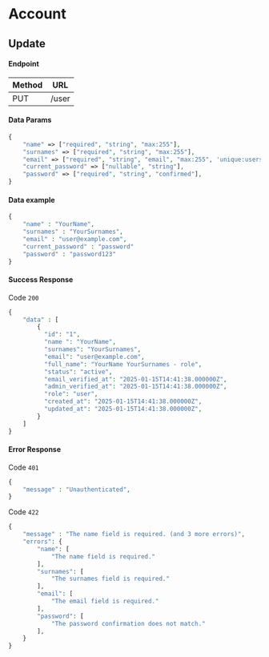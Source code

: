 
# Account

## Update

#### Endpoint
| **Method** | **URL**         |
|------------|-----------------|
| PUT        | /user |

#### Data Params

```php
{
    "name" => ["required", "string", "max:255"],
    "surnames" => ["required", "string", "max:255"],
    "email" => ["required", "string", "email", "max:255", 'unique:users,email'],
    "current_password" => ["nullable", "string"],
    "password" => ["required", "string", "confirmed"],
}
```

#### Data example

```php
{
    "name" : "YourName",
    "surnames" : "YourSurnames",
    "email" : "user@example.com",
    "current_password" : "password"
    "password" : "password123"
}
```

#### Success Response

Code `200`

```php
{
    "data" : [
        {
          "id": "1",
          "name	": "YourName",
          "surnames": "YourSurnames",
          "email": "user@example.com",
          "full_name": "YourName YourSurnames - role",
          "status": "active",
          "email_verified_at": "2025-01-15T14:41:38.000000Z",
          "admin_verified_at": "2025-01-15T14:41:38.000000Z",
          "role": "user",
          "created_at": "2025-01-15T14:41:38.000000Z",
          "updated_at": "2025-01-15T14:41:38.000000Z",
        }
    ]
}
```

#### Error Response

Code `401`

```php
{
    "message" : "Unauthenticated",
}
```


Code `422`

```php
{
    "message" : "The name field is required. (and 3 more errors)",
    "errors": {
        "name": [
            "The name field is required."
        ], 
        "surnames": [
            "The surnames field is required."
        ],
        "email": [
            "The email field is required."
        ],
        "password": [
            "The password confirmation does not match."
        ],
    }
}
```
